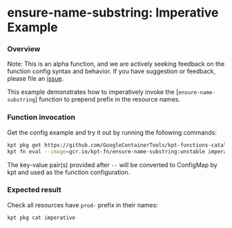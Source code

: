 # ensure-name-substring: Imperative Example

### Overview

Note: This is an alpha function, and we are actively seeking feedback on the
function config syntax and behavior. If you have suggestion or feedback, please
file an [issue].

This example demonstrates how to imperatively invoke the [`ensure-name-substring`]
function to prepend prefix in the resource names.

### Function invocation

Get the config example and try it out by running the following commands:

```sh
kpt pkg get https://github.com/GoogleContainerTools/kpt-functions-catalog.git/examples/ensure-name-substring/imperative .
kpt fn eval --image=gcr.io/kpt-fn/ensure-name-substring:unstable imperative -- prepend=prod
```

The key-value pair(s) provided after `--` will be converted to ConfigMap by kpt
and used as the function configuration.

### Expected result

Check all resources have `prod-` prefix in their names:

```sh
kpt pkg cat imperative
```

[issue]: https://github.com/GoogleContainerTools/kpt/issues/new/choose
[ensure-name-substring]: https://catalog.kpt.dev/ensure-name-substring/v0.1/
